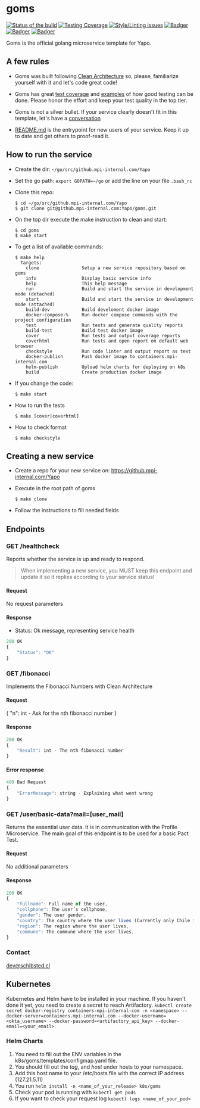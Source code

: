 # goms

<!-- Badger start badges -->
[![Status of the build](https://badger.spt-engprod-pro.mpi-internal.com/badge/travis/Yapo/goms)](https://travis.mpi-internal.com/Yapo/goms)
[![Testing Coverage](https://badger.spt-engprod-pro.mpi-internal.com/badge/coverage/Yapo/goms)](https://reports.spt-engprod-pro.mpi-internal.com/#/Yapo/goms?branch=master&type=push&daterange&daterange)
[![Style/Linting issues](https://badger.spt-engprod-pro.mpi-internal.com/badge/issues/Yapo/goms)](https://reports.spt-engprod-pro.mpi-internal.com/#/Yapo/goms?branch=master&type=push&daterange&daterange)
[![Badger](https://badger.spt-engprod-pro.mpi-internal.com/badge/flaky_tests/Yapo/goms)](https://databulous.spt-engprod-pro.mpi-internal.com/test/flaky/Yapo/goms)
[![Badger](https://badger.spt-engprod-pro.mpi-internal.com/badge/quality_index/Yapo/goms)](https://databulous.spt-engprod-pro.mpi-internal.com/quality/repo/Yapo/goms)
[![Badger](https://badger.spt-engprod-pro.mpi-internal.com/badge/engprod/Yapo/goms)](https://github.mpi-internal.com/spt-engprod/badger)
<!-- Badger end badges -->

Goms is the official golang microservice template for Yapo.

## A few rules

* Goms was built following [Clean Architecture](https://www.amazon.com/Clean-Architecture-Craftsmans-Software-Structure/dp/0134494164) so, please, familiarize yourself with it and let's code great code!

* Goms has great [test coverage](https://quality-gate.mpi-internal.com/#/Yapo/goms) and [examples](https://github.mpi-internal.com/Yapo/goms/search?l=Go&q=func+Test&type=&utf8=%E2%9C%93) of how good testing can be done. Please honor the effort and keep your test quality in the top tier.

* Goms is not a silver bullet. If your service clearly doesn't fit in this template, let's have a [conversation](mailto:dev@schibsted.cl)

* [README.md](README.md) is the entrypoint for new users of your service. Keep it up to date and get others to proof-read it.

## How to run the service

* Create the dir: `~/go/src/github.mpi-internal.com/Yapo`

* Set the go path: `export GOPATH=~/go` or add the line on your file `.bash_rc`

* Clone this repo:

  ```
  $ cd ~/go/src/github.mpi-internal.com/Yapo
  $ git clone git@github.mpi-internal.com:Yapo/goms.git
  ```

* On the top dir execute the make instruction to clean and start:

  ```
  $ cd goms
  $ make start
  ```

* To get a list of available commands:

  ```
  $ make help
    Targets:
	  clone                Setup a new service repository based on goms
	  info                 Display basic service info
	  help                 This help message
	  run                  Build and start the service in development mode (detached)
	  start                Build and start the service in development mode (attached)
	  build-dev            Build develoment docker image
	  docker-compose-%     Run docker compose commands with the project configuration
	  test                 Run tests and generate quality reports
	  build-test           Build test docker image
	  cover                Run tests and output coverage reports
	  coverhtml            Run tests and open report on default web browser
	  checkstyle           Run code linter and output report as text
	  docker-publish       Push docker image to containers.mpi-internal.com
	  helm-publish         Upload helm charts for deploying on k8s
	  build                Create production docker image
  ```

* If you change the code:

  ```
  $ make start
  ```

* How to run the tests

  ```
  $ make [cover|coverhtml]
  ```

* How to check format

  ```
  $ make checkstyle
  ```
  

## Creating a new service

* Create a repo for your new service on: https://github.mpi-internal.com/Yapo

* Execute in the root path of goms

  ```
  $ make clone
  ```
  
* Follow the instructions to fill needed fields
  
## Endpoints
### GET  /healthcheck
Reports whether the service is up and ready to respond.

> When implementing a new service, you MUST keep this endpoint
and update it so it replies according to your service status!

#### Request
No request parameters

#### Response
* Status: Ok message, representing service health

```javascript
200 OK
{
	"Status": "OK"
}
```

### GET  /fibonacci
Implements the Fibonacci Numbers with Clean Architecture

#### Request
{
	"n": int - Ask for the nth fibonacci number
}

#### Response

```javascript
200 OK
{
	"Result": int - The nth fibonacci number
}
```

#### Error response
```javascript
400 Bad Request
{
	"ErrorMessage": string - Explaining what went wrong
}
```

### GET  /user/basic-data?mail=[user_mail]
Returns the essential user data. It is in communication with the Profile Microservice. The main goal of this endpoint is to be used for a basic Pact Test.

#### Request

No additional parameters

#### Response

```javascript
200 OK
{
    "fullname": Full name of the user,
    "cellphone": The user´s cellphone,
    "gender": The user gender,
    "country": The country where the user lives (Currently only Chile is Available),
    "region": The region where the user lives,
    "commune": The commune where the user lives,
}
```

### Contact
dev@schibsted.cl

## Kubernetes

Kubernetes and Helm have to be installed in your machine.
If you haven't done it yet, you need to create a secret to reach Artifactory.
`kubectl create secret docker-registry containers-mpi-internal-com -n <namespace> --docker-server=containers.mpi-internal.com --docker-username=<okta_username> --docker-password=<artifactory_api_key> --docker-email=<your_email>`

### Helm Charts

1. You need to fill out the ENV variables in the k8s/goms/templates/configmap.yaml file.
2. You should fill out the *tag*, and *host* under hosts to your namespace.
3. Add this host name to your /etc/hosts file with the correct IP address (127.21.5.11)
4. You run `helm install -n <name_of_your_release> k8s/goms`
5. Check your pod is running with `kubectl get pods`
6. If you want to check your request log `kubectl logs <name_of_your_pod>`
